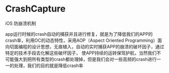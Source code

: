 # CrashCapture
iOS 防崩溃机制

app运行时候的crash自动的捕获并且进行修复，就是为了降低我们的APP的crash率，利用OC的动态特性，采用AOP（Aspect  Oriented  Programming）面向切面编程的设计思想，无痕植入，自动的实时捕获APP的崩溃的破坏因子，通过特定的技术手段去化解这些破坏因子，
使APP持续的运转保驾护航，当然我们不可能强大到把所有类型的crash都处理掉，但是我们会对一些高频的crash进行一一的处理，我们的目的就是降低crash率
